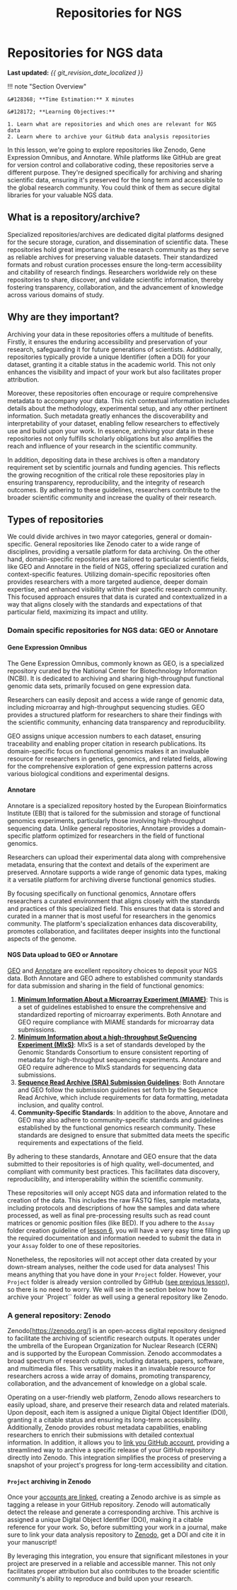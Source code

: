 ﻿---
title: Repositories for NGS
summary: In this lesson we navigate through different types of repositories and which ones are ideal to deposit your NGS datasets and data analyses.
---

<!--
# Put above to hide navigation (left), toc (right) or footer (bottom)

hide:
  - navigation 
  - toc
  - footer 

# You should hide the navigation if there are no subsections
# You should hide the Table of Contents if there are no important titles
-->

# Repositories for NGS data

**Last updated:** *{{ git_revision_date_localized }}*

!!! note "Section Overview"

    &#128368; **Time Estimation:** X minutes  

    &#128172; **Learning Objectives:**    
    
    1. Learn what are repositories and which ones are relevant for NGS data
    2. Learn where to archive your GitHub data analysis repositories

In this lesson, we're going to explore repositories like Zenodo, Gene Expression Omnibus, and Annotare. While platforms like GitHub are great for version control and collaborative coding, these repositories serve a different purpose. They're designed specifically for archiving and sharing scientific data, ensuring it's preserved for the long term and accessible to the global research community. You could think of them as secure digital libraries for your valuable NGS data.

## What is a repository/archive?

Specialized repositories/archives are dedicated digital platforms designed for the secure storage, curation, and dissemination of scientific data. These repositories hold great importance in the research community as they serve as reliable archives for preserving valuable datasets. Their standardized formats and robust curation processes ensure the long-term accessibility and citability of research findings. Researchers worldwide rely on these repositories to share, discover, and validate scientific information, thereby fostering transparency, collaboration, and the advancement of knowledge across various domains of study.

## Why are they important?

Archiving your data in these repositories offers a multitude of benefits. Firstly, it ensures the enduring accessibility and preservation of your research, safeguarding it for future generations of scientists. Additionally, repositories typically provide a unique Identifier (often a DOI) for your dataset, granting it a citable status in the academic world. This not only enhances the visibility and impact of your work but also facilitates proper attribution.

Moreover, these repositories often encourage or require comprehensive metadata to accompany your data. This rich contextual information includes details about the methodology, experimental setup, and any other pertinent information. Such metadata greatly enhances the discoverability and interpretability of your dataset, enabling fellow researchers to effectively use and build upon your work. In essence, archiving your data in these repositories not only fulfills scholarly obligations but also amplifies the reach and influence of your research in the scientific community.

In addition, depositing data in these archives is often a mandatory requirement set by scientific journals and funding agencies. This reflects the growing recognition of the critical role these repositories play in ensuring transparency, reproducibility, and the integrity of research outcomes. By adhering to these guidelines, researchers contribute to the broader scientific community and increase the quality of their research.

## Types of repositories

We could divide archives in two mayor categories, general or domain-specific. General repositories like Zenodo cater to a wide range of disciplines, providing a versatile platform for data archiving. On the other hand, domain-specific repositories are tailored to particular scientific fields, like GEO and Annotare in the field of NGS, offering specialized curation and context-specific features. Utilizing domain-specific repositories often provides researchers with a more targeted audience, deeper domain expertise, and enhanced visibility within their specific research community. This focused approach ensures that data is curated and contextualized in a way that aligns closely with the standards and expectations of that particular field, maximizing its impact and utility.

### Domain specific repositories for NGS data: GEO or Annotare

#### Gene Expression Omnibus

The Gene Expression Omnibus, commonly known as GEO, is a specialized repository curated by the National Center for Biotechnology Information (NCBI). It is dedicated to archiving and sharing high-throughput functional genomic data sets, primarily focused on gene expression data.

Researchers can easily deposit and access a wide range of genomic data, including microarray and high-throughput sequencing studies. GEO provides a structured platform for researchers to share their findings with the scientific community, enhancing data transparency and reproducibility.

GEO assigns unique accession numbers to each dataset, ensuring traceability and enabling proper citation in research publications. Its domain-specific focus on functional genomics makes it an invaluable resource for researchers in genetics, genomics, and related fields, allowing for the comprehensive exploration of gene expression patterns across various biological conditions and experimental designs.

#### Annotare

Annotare is a specialized repository hosted by the European Bioinformatics Institute (EBI) that is tailored for the submission and storage of functional genomics experiments, particularly those involving high-throughput sequencing data. Unlike general repositories, Annotare provides a domain-specific platform optimized for researchers in the field of functional genomics.

Researchers can upload their experimental data along with comprehensive metadata, ensuring that the context and details of the experiment are preserved. Annotare supports a wide range of genomic data types, making it a versatile platform for archiving diverse functional genomics studies.

By focusing specifically on functional genomics, Annotare offers researchers a curated environment that aligns closely with the standards and practices of this specialized field. This ensures that data is stored and curated in a manner that is most useful for researchers in the genomics community. The platform's specialization enhances data discoverability, promotes collaboration, and facilitates deeper insights into the functional aspects of the genome.

#### NGS Data upload to GEO or Annotare

[GEO](https://www.ncbi.nlm.nih.gov/geo/) and [Annotare](https://www.ebi.ac.uk/fg/annotare/login/) are excellent repository choices to deposit your NGS data. Both Annotare and GEO adhere to established community standards for data submission and sharing in the field of functional genomics:

1. [**Minimum Information About a Microarray Experiment (MIAME)**](https://pubmed.ncbi.nlm.nih.gov/11726920/): This is a set of guidelines established to ensure the comprehensive and standardized reporting of microarray experiments. Both Annotare and GEO require compliance with MIAME standards for microarray data submissions.
2. [**Minimum Information about a high-throughput SeQuencing Experiment (MIxS)**](https://www.fged.org/projects/minseqe/): MIxS is a set of standards developed by the Genomic Standards Consortium to ensure consistent reporting of metadata for high-throughput sequencing experiments. Annotare and GEO require adherence to MIxS standards for sequencing data submissions.
3. [**Sequence Read Archive (SRA) Submission Guidelines**](https://www.ncbi.nlm.nih.gov/sra/docs/submit/): Both Annotare and GEO follow the submission guidelines set forth by the Sequence Read Archive, which include requirements for data formatting, metadata inclusion, and quality control.
4. **Community-Specific Standards**: In addition to the above, Annotare and GEO may also adhere to community-specific standards and guidelines established by the functional genomics research community. These standards are designed to ensure that submitted data meets the specific requirements and expectations of the field.

By adhering to these standards, Annotare and GEO ensure that the data submitted to their repositories is of high quality, well-documented, and compliant with community best practices. This facilitates data discovery, reproducibility, and interoperability within the scientific community.

These repositories will only accept NGS data and information related to the creation of the data. This includes the raw FASTQ files, sample metadata, including protocols and descriptions of how the samples and data where processed, as well as final pre-processing results such as read count matrices or genomic position files (like BED). If you adhere to the `Assay` folder creation guideline of [lesson 6](./06_file_structure.md), you will have a very easy time filling up the required documentation and information needed to submit the data in your `Assay` folder to one of these repositories.

Nonetheless, the repositories will not accept other data created by your down-stream analyses, neither the code used for data analyses! This means anything that you have done in your `Project` folder. However, your `Project` folder is already version controlled by GitHub ([see previous lesson](./09_version_control.md)), so there is no need to worry. We will see in the section below how to archive your `Project`` folder as well using a general repository like Zenodo.

### A general repository: Zenodo

Zenodo[https://zenodo.org/] is an open-access digital repository designed to facilitate the archiving of scientific research outputs. It operates under the umbrella of the European Organization for Nuclear Research (CERN) and is supported by the European Commission. Zenodo accommodates a broad spectrum of research outputs, including datasets, papers, software, and multimedia files. This versatility makes it an invaluable resource for researchers across a wide array of domains, promoting transparency, collaboration, and the advancement of knowledge on a global scale.

Operating on a user-friendly web platform, Zenodo allows researchers to easily upload, share, and preserve their research data and related materials. Upon deposit, each item is assigned a unique Digital Object Identifier (DOI), granting it a citable status and ensuring its long-term accessibility. Additionally, Zenodo provides robust metadata capabilities, enabling researchers to enrich their submissions with detailed contextual information. In addition, it allows you to [link you GitHub account](https://docs.github.com/en/repositories/archiving-a-github-repository/referencing-and-citing-content), providing a streamlined way to archive a specific release of your GitHub repository directly into Zenodo. This integration simplifies the process of preserving a snapshot of your project's progress for long-term accessibility and citation.

#### `Project` archiving in Zenodo

Once your [accounts are linked](https://docs.github.com/en/repositories/archiving-a-github-repository/referencing-and-citing-content), creating a Zenodo archive is as simple as tagging a release in your GitHub repository. Zenodo will automatically detect the release and generate a corresponding archive. This archive is assigned a unique Digital Object Identifier (DOI), making it a citable reference for your work. So, before submitting your work in a journal, make sure to link your data analysis repository to [Zenodo](https://zenodo.org/), get a DOI and cite it in your manuscript!

By leveraging this integration, you ensure that significant milestones in your project are preserved in a reliable and accessible manner. This not only facilitates proper attribution but also contributes to the broader scientific community's ability to reproduce and build upon your research.
